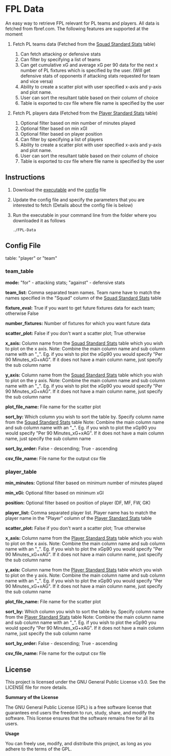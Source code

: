 # FPL Data

An easy way to retrieve FPL relevant for PL teams and players. All data is fetched from fbref.com. The following features are supported at the moment

1. Fetch PL teams data (Fetched from the [Squad Standard Stats]([url](https://fbref.com/en/comps/9/stats/Premier-League-Stats)) table)

    1. Can fetch attacking or defensive stats
    2. Can filter by specifying a list of teams
    3. Can get cumulative xG and average xG per 90 data for the next x number of PL fixtures which is specified by the user. (Will get defensive stats of opponents if attacking stats requested for team and vice versa)
    4. Ability to create a scatter plot with user specified x-axis and y-axis and plot name.
    5. User can sort the resultant table based on their column of choice
    6. Table is exported to csv file where file name is specified by the user

2.  Fetch PL players data (Fetched from the [Player Standard Stats]([url](https://fbref.com/en/comps/9/stats/Premier-League-Stats)) table)

    1. Optional filter based on min number of minutes played
    2. Optional filter based on min xGI
    3. Optional filter based on player position
    4. Can filter by specifying a list of players
    5. Ability to create a scatter plot with user specified x-axis and y-axis and plot name.
    6. User can sort the resultant table based on their column of choice
    7. Table is exported to csv file where file name is specified by the user

## Instructions

1. Download the [executable]([url](https://github.com/devmittal/FPL-Data/blob/master/FPL-Data)) and the [config]([url](https://github.com/devmittal/FPL-Data/blob/master/config.yml)) file
2. Update the config file and specify the parameters that you are interested to fetch (Details about the config file is below)
3. Run the executable in your command line from the folder where you downloaded it as follows
   
   ```./FPL-Data```

## Config File

table: "player" or "team"

### team_table

**mode:** "for" - attacking stats; "against" - defensive stats

**team_list:** Comma separated team names. Team name have to match the names specified in the "Squad" column of the [Squad Standard Stats]([url](https://fbref.com/en/comps/9/stats/Premier-League-Stats)) table

**fixture_eval:** True if you want to get future fixtures data for each team; otherwise False

**number_fixtures:** Number of fixtures for which you want future data

**scatter_plot:** False if you don't want a scatter plot; True otherwise

**x_axis:** Column name from the [Squad Standard Stats]([url](https://fbref.com/en/comps/9/stats/Premier-League-Stats)) table which you wish to plot on the x axis. Note: Combine the main column name and sub column name with an "_". Eg. if you wish to plot the xGp90 you would specify "Per 90 Minutes_xG+xAG". If it does not have a main column name, just specify the sub column name

**y_axis:** Column name from the [Squad Standard Stats]([url](https://fbref.com/en/comps/9/stats/Premier-League-Stats)) table which you wish to plot on the y axis. Note: Combine the main column name and sub column name with an "_". Eg. if you wish to plot the xGp90 you would specify "Per 90 Minutes_xG+xAG". If it does not have a main column name, just specify the sub column name

**plot_file_name:** File name for the scatter plot

**sort_by:** Which column you wish to sort the table by. Specify column name from the [Squad Standard Stats]([url](https://fbref.com/en/comps/9/stats/Premier-League-Stats)) table Note: Combine the main column name and sub column name with an "_". Eg. if you wish to plot the xGp90 you would specify "Per 90 Minutes_xG+xAG". If it does not have a main column name, just specify the sub column name

**sort_by_order:** False - descending; True - ascending

**csv_file_name:** File name for the output csv file

### player_table

**min_minutes:** Optional filter based on minimum number of minutes played

**min_xGi:** Optional filter based on minimum xGI

**position:** Optional filter based on position of player (DF, MF, FW, GK)

**player_list:** Comma separated player list. Player name has to match the player name in the "Player" column of the [Player Standard Stats]([url](https://fbref.com/en/comps/9/stats/Premier-League-Stats)) table

**scatter_plot:** False if you don't want a scatter plot; True otherwise

**x_axis:** Column name from the [Player Standard Stats]([url](https://fbref.com/en/comps/9/stats/Premier-League-Stats)) table which you wish to plot on the x axis. Note: Combine the main column name and sub column name with an "_". Eg. if you wish to plot the xGp90 you would specify "Per 90 Minutes_xG+xAG". If it does not have a main column name, just specify the sub column name

**y_axis:** Column name from the [Player Standard Stats]([url](https://fbref.com/en/comps/9/stats/Premier-League-Stats)) table which you wish to plot on the y axis. Note: Combine the main column name and sub column name with an "_". Eg. if you wish to plot the xGp90 you would specify "Per 90 Minutes_xG+xAG". If it does not have a main column name, just specify the sub column name

**plot_file_name:** File name for the scatter plot

**sort_by:** Which column you wish to sort the table by. Specify column name from the [Player Standard Stats]([url](https://fbref.com/en/comps/9/stats/Premier-League-Stats)) table Note: Combine the main column name and sub column name with an "_". Eg. if you wish to plot the xGp90 you would specify "Per 90 Minutes_xG+xAG". If it does not have a main column name, just specify the sub column name

**sort_by_order:** False - descending; True - ascending

**csv_file_name:** File name for the output csv file


## License 

This project is licensed under the GNU General Public License v3.0. See the LICENSE file for more details.

**Summary of the License**

The GNU General Public License (GPL) is a free software license that guarantees end users the freedom to run, study, share, and modify the software. This license ensures that the software remains free for all its users.
 
**Usage**

You can freely use, modify, and distribute this project, as long as you adhere to the terms of the GPL.